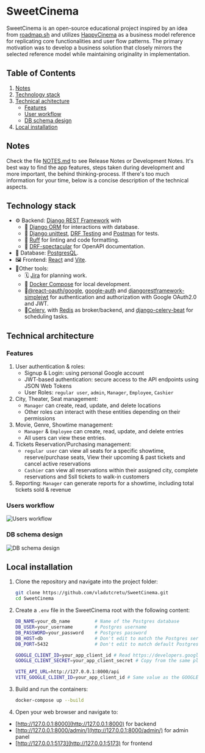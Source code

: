 # SweetCinema
SweetCinema is an open-source educational project inspired by an idea from [roadmap.sh](https://roadmap.sh/projects/movie-reservation-system) and utilizes [HappyCinema](https://www.happycinema.ro/) as a business model reference for replicating core functionalities and user flow patterns. The primary motivation was to develop a business solution that closely mirrors the selected reference model while maintaining originality in implementation.


## Table of Contents
1. [Notes](#notes)
2. [Technology stack](#technology-stack)
3. [Technical achitecture](#technical-architecture)
    - [Features](#features)
    - [User workflow](#user-workflow)
    - [DB schema design](#db-schema-design)
4. [Local installation](#local-installation)


## Notes
Check the file [NOTES.md](NOTES.md) to see Release Notes or Development Notes. It's best way to find the app features, steps taken during development and more important, the behind thinking-process. If there's too much information for your time, below is a concise description of the technical aspects.

## Technology stack
- ⚙️ Backend: [Django REST Framework](https://www.django-rest-framework.org) with
    - 🧰 [Django ORM](https://docs.djangoproject.com/en/5.2/topics/db/queries/) for interactions with database.
    - 🐛 [Django unittest](https://docs.djangoproject.com/en/5.1/topics/testing/overview/), [DRF Testing](https://www.django-rest-framework.org/api-guide/testing/) and [Postman](https://www.postman.com) for tests.
    - 🧶 [Ruff](https://docs.astral.sh/ruff/) for linting and code formatting.
    - 📄 [DRF-spectacular](https://drf-spectacular.readthedocs.io/en/latest/) for OpenAPI documentation.
- 💾 Database: [PostgresQL](https://www.postgresql.org/).
- 🖼️ Frontend: [React](https://react.dev/) and [Vite](https://vite.dev).
- 🧩Other tools:
    - 🗓️ [Jira](https://www.atlassian.com/software/jira) for planning work.
    - 🐋 [Docker Compose](https://www.docker.com/) for local development.
    - 🔐[@react-oauth/google](https://www.npmjs.com/package/@react-oauth/google), [google-auth](https://pypi.org/project/google-auth/) and [djangorestframework-simplejwt](https://pypi.org/project/djangorestframework-simplejwt/) for authentication and authorization with Google OAuth2.0 and JWT.
    - 🥬[Celery](https://docs.celeryq.dev/en/stable/index.html), with [Redis](https://pypi.org/project/redis/) as broker/backend, and [django-celery-beat](https://django-celery-beat.readthedocs.io/en/latest/) for scheduling tasks.
    


## Technical architecture

### Features 
1. User authentication & roles: 
    - Signup & Login: using personal Google account
    - JWT-based authentication: secure access to the API endpoints using JSON Web Tokens
    - User Roles: `regular user`, `admin`, `Manager`, `Employee`, `Cashier`
2. City, Theater, Seat management: 
    - `Manager` can create, read, update, and delete locations
    - Other roles can interact with these entities depending on their permissions
3. Movie, Genre, Showtime management:
    - `Manager` & `Employee` can create, read, update, and delete entries
    - All users can view these entries.
4. Tickets Reservation/Purchasing management: 
    - `regular user` can view all seats for a specific showtime, reserve/purchase seats, View their upcoming & past tickets and cancel active reservations
    - `Cashier` can view all reservations within their assigned city, complete reservations and Ssll tickets to walk-in customers
5. Reporting: `Manager` can generate reports for a showtime, including total tickets sold & revenue

### Users workflow
![Users workflow](https://i.imgur.com/d7dOecV.jpeg)

### DB schema design
![DB schema design](https://i.imgur.com/yLJjfqx.png)


## Local installation
1. Clone the repository and navigate into the project folder:
   ```sh
   git clone https://github.com/vladutcretu/SweetCinema.git
   cd SweetCinema
   ```
2. Create a `.env` file in the SweetCinema root with the following content:
    ```sh
    DB_NAME=your_db_name         # Name of the Postgres database
    DB_USER=your_username        # Postgres username
    DB_PASSWORD=your_password    # Postgres password
    DB_HOST=db                   # Don't edit to match the Postgres service name from docker-compose
    DB_PORT=5432                 # Don't edit to match default Postgres port

    GOOGLE_CLIENT_ID=your_app_client_id # Read https://developers.google.com/identity/gsi/web/guides/get-google-api-clientid
    GOOGLE_CLIENT_SECRET=your_app_client_secret # Copy from the same place as client_id

    VITE_API_URL=http://127.0.0.1:8000/api
    VITE_GOOGLE_CLIENT_ID=your_app_client_id # Same value as the GOOGLE_CLIENT_ID variable
    ```

3. Build and run the containers:
   ```sh
   docker-compose up --build
   ```

4. Open your web browser and navigate to:
- [http://127.0.0.1:8000](http://127.0.0.1:8000) for backend
- [http://127.0.0.1:8000/admin/](http://127.0.0.1:8000/admin/) for admin panel
- [http://127.0.0.1:5173](http://127.0.0.1:5173) for frontend
